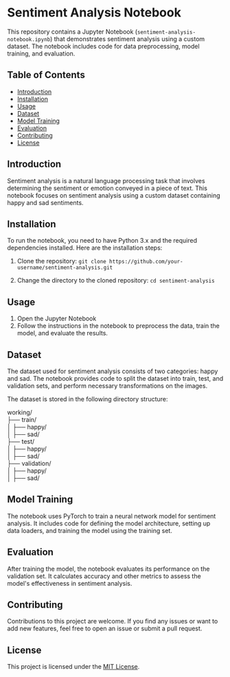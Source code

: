 # Sentiment Analysis Notebook

This repository contains a Jupyter Notebook (`sentiment-analysis-notebook.ipynb`) that demonstrates sentiment analysis using a custom dataset. The notebook includes code for data preprocessing, model training, and evaluation.

## Table of Contents

- [Introduction](#introduction)
- [Installation](#installation)
- [Usage](#usage)
- [Dataset](#dataset)
- [Model Training](#model-training)
- [Evaluation](#evaluation)
- [Contributing](#contributing)
- [License](#license)

## Introduction

Sentiment analysis is a natural language processing task that involves determining the sentiment or emotion conveyed in a piece of text. This notebook focuses on sentiment analysis using a custom dataset containing happy and sad sentiments.

## Installation

To run the notebook, you need to have Python 3.x and the required dependencies installed. Here are the installation steps:

1. Clone the repository:
        `git clone https://github.com/your-username/sentiment-analysis.git`
   
3. Change the directory to the cloned repository:
         `cd sentiment-analysis`

## Usage

1. Open the Jupyter Notebook
2. Follow the instructions in the notebook to preprocess the data, train the model, and evaluate the results.

## Dataset

The dataset used for sentiment analysis consists of two categories: happy and sad. The notebook provides code to split the dataset into train, test, and validation sets, and perform necessary transformations on the images.

The dataset is stored in the following directory structure:

working/ <br /> 
├── train/ <br />
│ ├── happy/ <br />
│ ├── sad/ <br />
├── test/ <br />
│ ├── happy/ <br />
│ ├── sad/ <br />
├── validation/ <br />
│ ├── happy/ <br />
│ ├── sad/  <br />


## Model Training

The notebook uses PyTorch to train a neural network model for sentiment analysis. It includes code for defining the model architecture, setting up data loaders, and training the model using the training set.

## Evaluation

After training the model, the notebook evaluates its performance on the validation set. It calculates accuracy and other metrics to assess the model's effectiveness in sentiment analysis.

## Contributing

Contributions to this project are welcome. If you find any issues or want to add new features, feel free to open an issue or submit a pull request.

## License

This project is licensed under the [MIT License](LICENSE).


